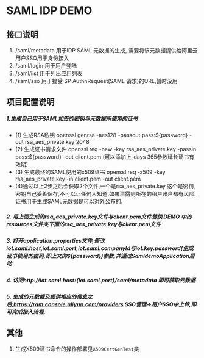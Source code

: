 # SAML IDP DEMO
## 接口说明
1. /saml/metadata 用于IDP SAML 元数据的生成, 需要将该元数据提供给阿里云用户SSO用于身份接入
2. /saml/login    用于用户登陆
3. /saml/list     用于列出应用列表
4. /saml/sso      用于接受 SP AuthnRequest(SAML 请求)的URL,暂时没用

## 项目配置说明
##### 1.生成自己用于SAML加签的密钥与元数据所使用的证书
* (1) 生成RSA私钥 openssl genrsa -aes128 -passout pass:${password} -out rsa_aes_private.key 2048 
* (2) 生成证书请求文件 openssl req -new -key rsa_aes_private.key -passin pass:${password} -out client.pem (可以添加上-days 365参数延长证书有效期)
* (3) 生成最终的SAML使用的x509证书 openssl req -x509 -key rsa_aes_private.key -in client.pem -out client.pem
* (4)通过以上2步之后会获取2个文件,一个是rsa_aes_private.key 这个是密钥,密钥自己妥善保存,不可以让任何人知道,如果泄露则所在的租户账户都有风险. 证书用于生成SAML元数据是可以对外公布的.

##### 2. 用上面生成的rsa_aes_private.key文件与client.pem文件替换 DEMO 中的 resources文件夹下面的rsa_aes_private.key与client.pem文件
##### 3. 打开application.properties文件,修改iot.saml.host,iot.saml.port,iot.saml.companyId与iot.key.password(生成证书使用的密码,即上文的${password})参数,并通过SamldemoApplication启动
##### 4. 访问http://${iot.saml.host}:${iot.saml.port}/saml/metadata 即可获取元数据
##### 5. 生成的元数据及提供相应的信息之后,https://ram.console.aliyun.com/providers SSO管理->用户SSO中上传,即可完成接入流程.

## 其他  

1. 生成X509证书命令的操作部署见`X509CertGenTest`类
